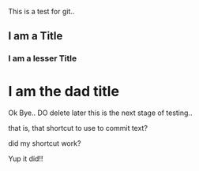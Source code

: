 
This is a test for git..

## I am a Title
### I am a lesser Title
# I am the dad title
Ok Bye.. DO delete later
this is the next stage of testing..

that is, that shortcut to use to commit text?


did my shortcut work?

Yup it did!!